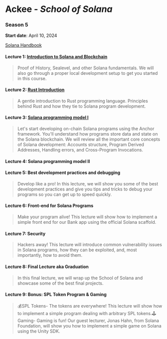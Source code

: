 # Ackee - *School of Solana*

### Season 5
**Start date**: April 10, 2024

[Solana Handbook](./handbook/solana-handbook.pdf)

#### Lecture 1: [Introduction to Solana and Blockchain](https://youtu.be/okqyfP_h_54)
> Proof of History, Sealevel, and other Solana fundamentals. We will also go through a proper local development setup to get you started in this course.

#### Lecture 2: [Rust Introduction](https://youtu.be/PXf9iT2GJYU)
> A gentle introduction to Rust programming language. Principles behind Rust and how they tie to Solana program development.

#### Lecture 3: [Solana programming model I](https://www.youtube.com/watch?v=Plp4y27LNWs)
> Let's start developing on-chain Solana programs using the Anchor framework. You'll understand how programs store data and state on the Solana blockchain. We will review all the important core concepts of Solana development: Accounts structure, Program Derived Addresses, Handling errors, and Cross-Program Invocations.

#### Lecture 4: Solana programming model II
>

#### Lecture 5: Best development practices and debugging
> Develop like a pro! In this lecture, we will show you some of the best development practices and give you tips and tricks to debug your programs so you can get up to speed quickly.

#### Lecture 6: Front-end for Solana Programs
> Make your program alive! This lecture will show how to implement a simple front end for our Bank app using the official Solana scaffold.

#### Lecture 7: Security
> Hackers away! This lecture will introduce common vulnerability issues in Solana programs, how they can be exploited, and, most importantly, how to avoid them.

#### Lecture 8: Final Lecture aka Graduation
> In this final lecture, we will wrap up the School of Solana and showcase some of the best final projects.

#### Lecture 9: Bonus: SPL Token Program & Gaming
> 💰SPL Tokens- The tokens are everywhere! This lecture will show how to implement a simple program dealing with arbitrary SPL tokens.🕹️Gaming- Gaming is fun! Our guest lecturer, Jonas Hahn, from Solana Foundation, will show you how to implement a simple game on Solana using the Unity SDK.
